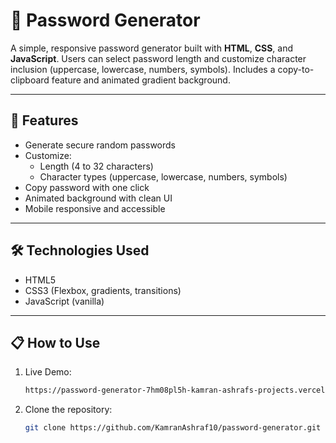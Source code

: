# 🔐 Password Generator

A simple, responsive password generator built with **HTML**, **CSS**, and **JavaScript**. Users can select password length and customize character inclusion (uppercase, lowercase, numbers, symbols). Includes a copy-to-clipboard feature and animated gradient background.

---

## 🚀 Features

- Generate secure random passwords
- Customize:
  - Length (4 to 32 characters)
  - Character types (uppercase, lowercase, numbers, symbols)
- Copy password with one click
- Animated background with clean UI
- Mobile responsive and accessible

---

## 🛠️ Technologies Used

- HTML5
- CSS3 (Flexbox, gradients, transitions)
- JavaScript (vanilla)

---

## 📋 How to Use

1. Live Demo:

   ```bash
   https://password-generator-7hm08pl5h-kamran-ashrafs-projects.vercel.app
   ```

2. Clone the repository:

   ```bash
   git clone https://github.com/KamranAshraf10/password-generator.git
   ```
